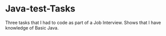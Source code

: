 Java-test-Tasks
===============

Three tasks that I had to code as part of a Job Interview. Shows that I have knowledge of Basic Java.
